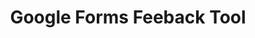 ---
slug: "prisoners-dilemma"
meta-title: "Google Forms Feedback Tool"
title: "Google Forms Feeback Tool"
description: "Python tool to try and automate daily updating of Google Forms for feedback collection"
start_date: "November 23 2023"
end_date: "November 24 2023"
is_published: true
is_pinned: false
is_important: false
repository_link: "https://github.com/lalitm1004/FAC_gforms_feedback"
project_tags:
- Python
- Google Forms
- Google Cloud Platform
---